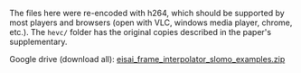 

The files here were re-encoded with h264, which should be supported by most players and browsers (open with VLC, windows media player, chrome, etc.).  The `hevc/` folder has the original copies described in the paper's supplementary.

Google drive (download all): [eisai_frame_interpolator_slomo_examples.zip](https://drive.google.com/file/d/1N95QvrXTmNgtuBdISIy9yJDRA-aWfZwv/view?usp=sharing)


